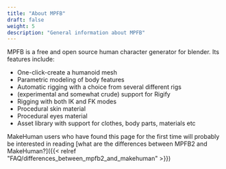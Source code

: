 ```yaml
---
title: "About MPFB"
draft: false
weight: 5
description: "General information about MPFB"
---
```


MPFB is a free and open source human character generator for blender. Its features include:

* One-click-create a humanoid mesh
* Parametric modeling of body features
* Automatic rigging with a choice from several different rigs
* (experimental and somewhat crude) support for Rigify
* Rigging with both IK and FK modes
* Procedural skin material
* Procedural eyes material
* Asset library with support for clothes, body parts, materials etc

MakeHuman users who have found this page for the first time will probably be interested in reading 
[what are the differences between MPFB2 and MakeHuman?]({{< relref "FAQ/differences_between_mpfb2_and_makehuman" >}})
